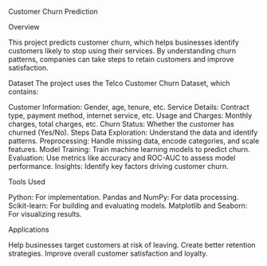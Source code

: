 Customer Churn Prediction

Overview

This project predicts customer churn, which helps businesses identify customers likely to stop using their services. By understanding churn patterns, companies can take steps to retain customers and improve satisfaction.

Dataset
The project uses the Telco Customer Churn Dataset, which contains:

Customer Information: Gender, age, tenure, etc.
Service Details: Contract type, payment method, internet service, etc.
Usage and Charges: Monthly charges, total charges, etc.
Churn Status: Whether the customer has churned (Yes/No).
Steps
Data Exploration: Understand the data and identify patterns.
Preprocessing: Handle missing data, encode categories, and scale features.
Model Training: Train machine learning models to predict churn.
Evaluation: Use metrics like accuracy and ROC-AUC to assess model performance.
Insights: Identify key factors driving customer churn.

Tools Used

Python: For implementation.
Pandas and NumPy: For data processing.
Scikit-learn: For building and evaluating models.
Matplotlib and Seaborn: For visualizing results.

Applications

Help businesses target customers at risk of leaving.
Create better retention strategies.
Improve overall customer satisfaction and loyalty.
